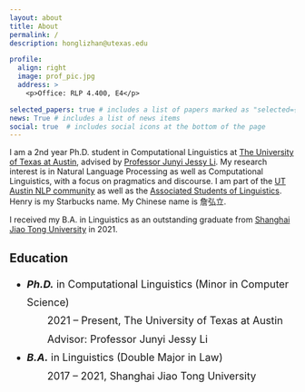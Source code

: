 ```yaml
---
layout: about
title: About
permalink: /
description: honglizhan@utexas.edu

profile:
  align: right
  image: prof_pic.jpg
  address: >
    <p>Office: RLP 4.400, E4</p>

selected_papers: true # includes a list of papers marked as "selected={true}"
news: True # includes a list of news items
social: true  # includes social icons at the bottom of the page
---
```


I am a 2nd year Ph.D. student in Computational Linguistics at <a href="https://www.utexas.edu/">The University of Texas at Austin</a>, advised by <a href="https://jessyli.com/">Professor Junyi Jessy Li</a>. My research interest is in Natural Language Processing as well as Computational Linguistics, with a focus on pragmatics and discourse. I am part of the <a href="https://www.nlp.utexas.edu/">UT Austin NLP community</a> as well as the <a href="https://asol.ling.utexas.edu/">Associated Students of Linguistics</a>. Henry is my Starbucks name. My Chinese name is 詹弘立.

I received my B.A. in Linguistics as an outstanding graduate from <a href="https://en.sjtu.edu.cn/">Shanghai Jiao Tong University</a> in 2021.

<h2>Education</h2>

<font size="4.5">
<ul style="line-height:1.8;">
  <li><b><i>Ph.D.</i></b> in Computational Linguistics (Minor in Computer Science)</li>
  &emsp;&emsp;2021 &#8211; Present, The University of Texas at Austin<br>
  &emsp;&emsp;Advisor: Professor Junyi Jessy Li
  <li><b><i>B.A.</i></b> in Linguistics (Double Major in Law)</li>
  &emsp;&emsp;2017 &#8211; 2021, Shanghai Jiao Tong University
</ul>
</font>